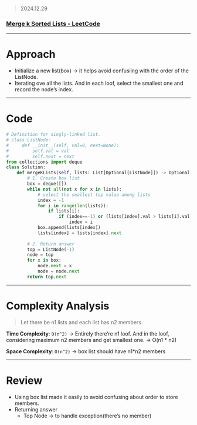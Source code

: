 > 2024.12.29
> 

### [Merge k Sorted Lists - LeetCode](https://leetcode.com/problems/merge-k-sorted-lists/)

---

# Approach

- Initialize a new list(box) → it helps avoid confusiing with the order of the ListNode.
- Iterating ove all the lists. And in each loof, select the smallest one and record the node’s index.

---

# Code

```python
# Definition for singly-linked list.
# class ListNode:
#     def __init__(self, val=0, next=None):
#         self.val = val
#         self.next = next
from collections import deque
class Solution:
    def mergeKLists(self, lists: List[Optional[ListNode]]) -> Optional[ListNode]:
        # 1. Create box list
        box = deque([])
        while not all(not x for x in lists):
            # select the smallest top value among lists
            index = -1
            for i in range(len(lists)):
                if lists[i]:
                    if (index==-1) or (lists[index].val > lists[i].val):
                        index = i
            box.append(lists[index])
            lists[index] = lists[index].next
        
        # 2. Return answer
        top = ListNode(-1)
        node = top
        for x in box:
            node.next = x
            node = node.next
        return top.next
```

---

# Complexity Analysis

> Let there be n1 lists and each list has n2 members.
> 

**Time Complexity**: `O(n^2)`  → Entirely there’re n1 loof. And in the loof, considering maximum n2 members and get smallest one. → O(n1 * n2)

**Space Complexity**: `O(n^2)` → box list should have n1*n2 members

---

# Review

- Using box list made it easily to avoid confusing about order to store members.
- Returning answer
    - Top Node → to handle exception(there’s no member)